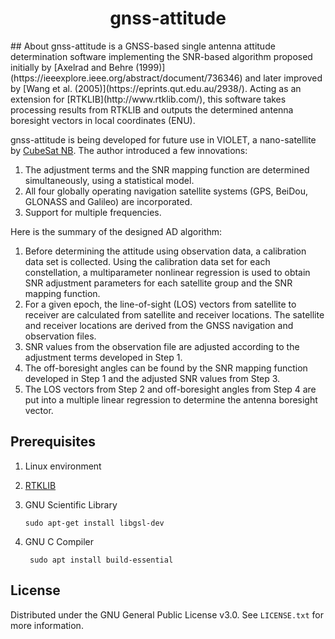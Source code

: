<h1 style="text-align: center;">gnss-attitude</h1>
## About
gnss-attitude is a GNSS-based single antenna attitude determination software implementing the SNR-based algorithm proposed initially by [Axelrad and Behre (1999)](https://ieeexplore.ieee.org/abstract/document/736346) and later improved by [Wang et al. (2005)](https://eprints.qut.edu.au/2938/). Acting as an extension for [RTKLIB](http://www.rtklib.com/), this software takes processing results from RTKLIB and outputs the determined antenna boresight vectors in local coordinates (ENU). 

gnss-attitude is being developed for future use in VIOLET, a nano-satellite by [CubeSat NB](https://www.unb.ca/initiatives/cubesat/). The author introduced a few innovations:
1. The adjustment terms and the SNR mapping function are determined simultaneously, using a statistical model.
2. All four globally operating navigation satellite systems (GPS, BeiDou, GLONASS and Galileo) are incorporated.
3. Support for multiple frequencies.

Here is the summary of the designed AD algorithm:
1. Before determining the attitude using observation data, a calibration data set is collected. Using the calibration data set for each constellation, a multiparameter nonlinear regression is used to obtain SNR adjustment parameters for each satellite group and the SNR mapping function.
2. For a given epoch, the line-of-sight (LOS) vectors from satellite to receiver are calculated from satellite and receiver locations. The satellite and receiver locations are derived from the GNSS navigation and observation files.
3. SNR values from the observation file are adjusted according to the adjustment terms developed in Step 1.
4. The off-boresight angles can be found by the SNR mapping function developed in Step 1 and the adjusted SNR values from Step 3.
5. The LOS vectors from Step 2 and off-boresight angles from Step 4 are put into a multiple linear regression to determine the antenna boresight vector.

## Prerequisites
1. Linux environment
2. [RTKLIB](http://www.rtklib.com/)
3. GNU Scientific Library

       sudo apt-get install libgsl-dev

4. GNU C Compiler

        sudo apt install build-essential

## License
Distributed under the GNU General Public License v3.0. See `LICENSE.txt` for more information.
